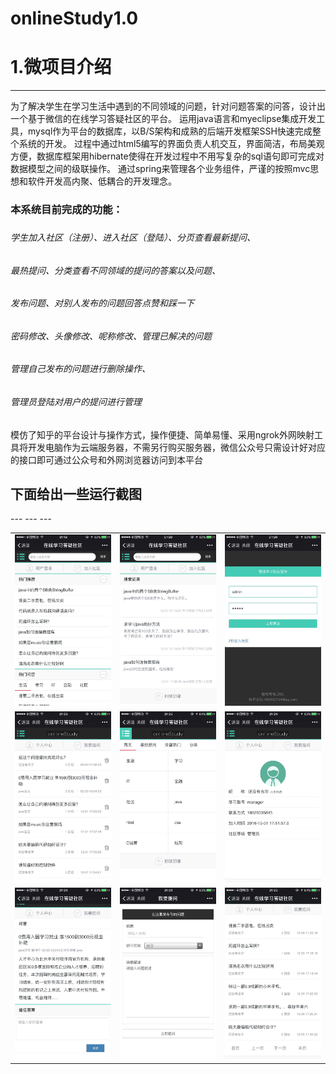 # onlineStudy1.0
1.微项目介绍
====
---
为了解决学生在学习生活中遇到的不同领域的问题，针对问题答案的问答，设计出一个基于微信的在线学习答疑社区的平台。 
运用java语言和myeclipse集成开发工具，mysql作为平台的数据库，以B/S架构和成熟的后端开发框架SSH快速完成整个系统的开发。
过程中通过html5编写的界面负责人机交互，界面简洁，布局美观方便，数据库框架用hibernate使得在开发过程中不用写复杂的sql语句即可完成对数据模型之间的级联操作。
通过spring来管理各个业务组件，严谨的按照mvc思想和软件开发高内聚、低耦合的开发理念。
<h3>本系统目前完成的功能：<h3>
<h6>学生加入社区（注册）、进入社区（登陆）、分页查看最新提问、</h6>
<h6>最热提问、分类查看不同领域的提问的答案以及问题、</h6>
<h6>发布问题、对别人发布的问题回答点赞和踩一下</h6>
<h6>密码修改、头像修改、呢称修改、管理已解决的问题</h6>
<h6>管理自己发布的问题进行删除操作、</h6>
<h6>管理员登陆对用户的提问进行管理</h6>

   模仿了知乎的平台设计与操作方式，操作便捷、简单易懂、采用ngrok外网映射工具将开发电脑作为云端服务器，不需另行购买服务器，微信公众号只需设计好对应的接口即可通过公众号和外网浏览器访问到本平台
  <h2>下面给出一些运行截图</h2>
<table>
   <tr>
      <td> <img src="https://github.com/daijiangping/onlineStudy1.0/blob/master/web/jietu/9.jpg"/></td>
       <td> <img src="https://github.com/daijiangping/onlineStudy1.0/blob/master/web/jietu/8.jpg"/></td>
         <td> <img src="https://github.com/daijiangping/onlineStudy1.0/blob/master/web/jietu/7.jpg"/></td>
   </tr>
   ---
    <tr>
      <td> <img src="https://github.com/daijiangping/onlineStudy1.0/blob/master/web/jietu/6.jpg"/></td>
       <td> <img src="https://github.com/daijiangping/onlineStudy1.0/blob/master/web/jietu/5.jpg"/></td>
         <td> <img src="https://github.com/daijiangping/onlineStudy1.0/blob/master/web/jietu/4.jpg"/></td>
   </tr>
   ---
    <tr>
      <td> <img src="https://github.com/daijiangping/onlineStudy1.0/blob/master/web/jietu/3.jpg"/></td>
       <td> <img src="https://github.com/daijiangping/onlineStudy1.0/blob/master/web/jietu/2.jpg"/></td>
         <td> <img src="https://github.com/daijiangping/onlineStudy1.0/blob/master/web/jietu/1.jpg"/></td>
   </tr>
   ---
</table>
